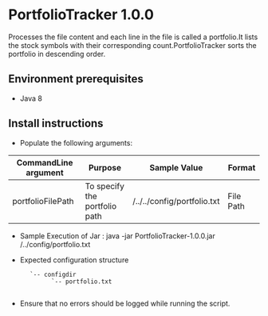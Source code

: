 # PortfolioTracker  1.0.0

 Processes the file content and each line in the file is called a portfolio.It lists the stock symbols with their corresponding count.PortfolioTracker sorts the portfolio in descending order.

## Environment prerequisites
* Java 8


## Install instructions
* Populate the following arguments:

| CommandLine argument	   | Purpose						|	Sample Value	 		 | Format 		 		    |
|------------------------  | ------------------------------ | -------------------------- | -------------------------|
| portfolioFilePath        | To specify the portfolio path  | /../../config/portfolio.txt| File Path				|


* Sample Execution of Jar :
 java -jar PortfolioTracker-1.0.0.jar  /../config/portfolio.txt

* Expected configuration structure

```
      `-- configdir
	        `-- portfolio.txt
	        
```	        

* Ensure that no errors should be logged while running the script.  
